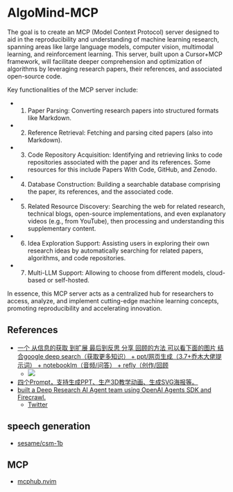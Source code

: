 # AlgoMind-MCP

The goal is to create an MCP (Model Context Protocol) server designed to aid in the reproducibility and understanding of machine learning research, spanning areas like large language models, computer vision, multimodal learning, and reinforcement learning. This server, built upon a Cursor+MCP framework, will facilitate deeper comprehension and optimization of algorithms by leveraging research papers, their references, and associated open-source code.

Key functionalities of the MCP server include:

  - 1. Paper Parsing: Converting research papers into structured formats like Markdown.
  
  - 2. Reference Retrieval: Fetching and parsing cited papers (also into Markdown).
  
  - 3. Code Repository Acquisition: Identifying and retrieving links to code repositories associated with the paper and its references. Some resources for this include Papers With Code, GitHub, and Zenodo.
  
  - 4. Database Construction: Building a searchable database comprising the paper, its references, and the associated code.
  
  - 5. Related Resource Discovery: Searching the web for related research, technical blogs, open-source implementations, and even explanatory videos (e.g., from YouTube), then processing and understanding this supplementary content.
  
  - 6. Idea Exploration Support: Assisting users in exploring their own research ideas by automatically searching for related papers, algorithms, and code repositories.
  
  - 7. Multi-LLM Support: Allowing to choose from different models, cloud-based or self-hosted.

In essence, this MCP server acts as a centralized hub for researchers to access, analyze, and implement cutting-edge machine learning concepts, promoting reproducibility and accelerating innovation.


## References
- [一个 从信息的获取 到扩展 最后到反思 分享 回顾的方法 可以看下面的图片 结合google deep search（获取更多知识） + ppt/网页生成（3.7+乔木大佬提示词） + notebooklm（音频/问答） + refly（创作/回顾](https://x.com/lee04052822/status/1901312078540931570)
  - ![](https://pbs.twimg.com/media/GmLRPFWagAEspK3?format=jpg&name=4096x4096)
- [四个Prompt，支持生成PPT、生产3D教学动画、生成SVG海报等。](https://x.com/vista8/status/1901224129405338102)
- [built a Deep Research AI Agent team using OpenAI Agents SDK and Firecrawl.](https://www.theunwindai.com/p/build-a-deep-research-agent-with-openai-agents-sdk-and-firecrawl)
  - [Twitter](https://x.com/shao__meng/status/1901538016390508861) 

## speech generation
- [sesame/csm-1b](https://huggingface.co/sesame/csm-1b)

## MCP
- [mcphub.nvim](https://github.com/ravitemer/mcphub.nvim)



